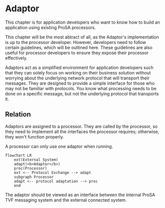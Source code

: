 # Adaptor

This chapter is for application developers who want to know how to build an application using existing ProSA processors.

This chapter will be the most abtract of all, as the Adaptor's implementation is up to the processor developer.
However, developers need to follow certain guidelines, which will be outlined here.
These guidelines are also useful for processor developers to ensure they expose their processor effectively.

Adaptors act as a simplified environment for application developers such that they can solely focus on working on their business solution without worrying about the underlying network protocol that will transport their messages.
They are designed to provide a simple interface for those who may not be familiar with protocols.
You know what processing needs to be done on a specific message, but not the underlying protocol that transports it.

## Relation

Adaptors are assigned to a processor.
They are called by the processor, so they need to implement all the interfaces the processor requires; otherwise, they won't function properly.

A processor can only use one adaptor when running.

``` mermaid
flowchart LR
    ext(External System)
    adapt(<b>Adaptor</b>)
    proc(Processor)
    ext <-- Protocol Exchange --> adapt
    subgraph Processor
    adapt <-- protocol adaptation --> proc
    end
```

The adaptor should be viewed as an interface between the internal ProSA TVF messaging system and the external connected system.
